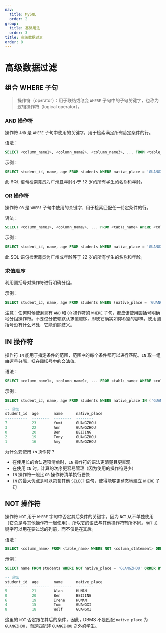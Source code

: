 ```yaml
---
nav:
  title: MySQL
  order: 2
group:
  title: 基础用法
  order: 3
title: 高级数据过滤
order: 8
---
```


# 高级数据过滤

## 组合 WHERE 子句

> 操作符（operator）：用于联结或改变 `WHERE` 子句中的子句关键字，也称为逻辑操作符（logical operator）。

### AND 操作符

操作符 `AND` 是 `WHERE` 子句中使用的关键字，用于检索满足所有给定条件的行。

语法：

```sql
SELECT <column_name1>, <column_name2>, <column_name3>, ... FROM <table_name> WHERE <column_statement1> AND <column_statement2>;
```

示例：

```sql
SELECT student_id, name, age FROM students WHERE native_place = 'GUANGZHOU' AND age <= 22;
```

此 SQL 语句检索籍贯为广州且年龄小于 22 岁的所有学生的名称和年龄。

### OR 操作符

操作符 `OR` 是 `WHERE` 子句中使用的关键字，用于检索匹配任一给定条件的行。

语法：

```sql
SELECT <column_name1>, <column_name2>, ... FROM <table_name> WHERE <column_statement1> OR <column_statement2>;
```

示例：

```sql
SELECT student_id, name, age FROM students WHERE native_place = 'GUANGZHOU' OR age = 22;
```

此 SQL 语句检索籍贯为广州或年龄等于 22 岁的所有学生的名称和年龄。

### 求值顺序

利用圆括号对操作符进行明确分组。

示例：

```sql
SELECT student_id, name, age FROM students WHERE (native_place = 'GUANGZHOU' OR native_place = 'BEIJING') AND age <= 20;
```

注意：任何时候使用具有 `AND` 和 `OR` 操作符的 `WHERE` 子句，都应该使用圆括号明确地分组操作符。不要过分依赖默认求值顺序，即使它确实如你希望的那样。使用圆括号没有什么坏处，它能消除歧义。

## IN 操作符

操作符 `IN` 能用于指定条件的范围，范围中的每个条件都可以进行匹配。`IN` 取一组由逗号分隔、括在圆括号中的合法值。

语法：

```sql
SELECT <column_name1>, <column_name2>, ... FROM <table_name> WHERE <column_name> IN (<column_value1>, <column_value2>, ...) ORDER BY <column_name>;
```

示例：

```sql
SELECT student_id, name, age FROM students WHERE native_place IN ('GUANGZHOU', 'BEIJING') ORDER BY age;

-- 输出
student_id  age       name      native_place
----------  --------  --------  --------
7           23        Yumi      GUANGZHOU
3           22        Ann       GUANGZHOU
0           20        Ben       BEIJING
2           19        Tony      GUANGZHOU
1           16        Amy       GUANGZHOU
```

为什么要使用 `IN` 操作符？

- 在使用长的合法选项清单时，`IN` 操作符的语法更清楚且更直观
- 在使用 `IN` 时，计算的次序更容易管理（因为使用的操作符更少）
- `IN` 操作符一般比 `OR` 操作符清单执行更快
- `IN` 的最大优点是可以包含其他 `SELECT` 语句，使得能够更动态地建立 `WHERE` 子句

## NOT 操作符

操作符 `NOT` 用于 `WHERE` 字句中否定其后条件的关键字。因为 `NOT` 从不单独使用（它总是与其他操作符一起使用），所以它的语法与其他操作符有所不同。`NOT` 关键字可以用在要过滤的列前，而不仅是在其后。

语法：

```sql
SELECT <column_name> FROM <table_name> WHERE NOT <column_statement> ORDER BY <column_name>;
```

示例：

```sql
SELECT name FROM students WHERE NOT native_place = 'GUANGZHOU' ORDER BY name;

-- 输出
student_id  age       name      native_place
----------  --------  --------  --------
5           21        Alan      HUNAN
0           20        Ben       BEIJING
6           19        Irene     HUNAN
4           15        Tom       GUANGXI
8           18        Wolf      GUANGXI
```

这里的 `NOT` 否定跟在其后的条件，因此，DBMS 不是匹配 `native_place` 为 `GUANGZHOU`，而是匹配非 `GUANGZHOU` 之外的学生。
